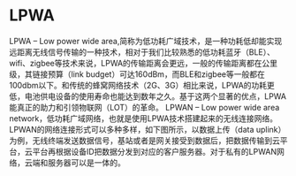 # LPWA
LPWA – Low power wide area,简称为低功耗广域技术，是一种功耗低却能实现远距离无线信号传输的一种技术，相对于我们比较熟悉的低功耗蓝牙（BLE）、wifi、zigbee等技术来说，LPWA的传输距离会更远，一般的传输距离都在公里级，其链接预算（link budget）可达160dBm，而BLE和zigbee等一般都在100dbm以下。和传统的蜂窝网络技术（2G、3G）相比来说，LPWA的功耗更低，电池供电设备的使用寿命也能达到数年之久。基于这两个显著的优点，LPWA能真正的助力和引领物联网（LOT）的革命。 
LPWAN – Low power wide area network，低功耗广域网络，也就是使用LPWA技术搭建起来的无线连接网络。LPWAN的网络连接形式可以多种多样，如下图所示，以数据上传（data uplink）为例，无线终端发送数据信号，基站或者是网关接受到数据后，把数据传输到云平台，云平台再根据设备ID把数据分发到对应的客户服务器。对于私有的LPWAN网络，云端和服务器可以是一体的。
 
